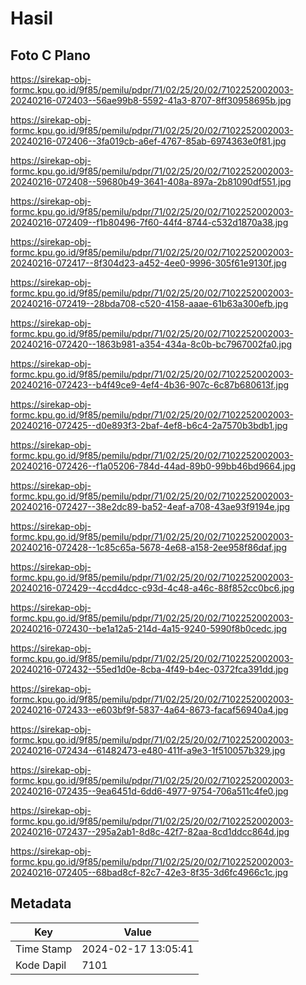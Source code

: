 # Hasil

## Foto C Plano

https://sirekap-obj-formc.kpu.go.id/9f85/pemilu/pdpr/71/02/25/20/02/7102252002003-20240216-072403--56ae99b8-5592-41a3-8707-8ff30958695b.jpg

https://sirekap-obj-formc.kpu.go.id/9f85/pemilu/pdpr/71/02/25/20/02/7102252002003-20240216-072406--3fa019cb-a6ef-4767-85ab-6974363e0f81.jpg

https://sirekap-obj-formc.kpu.go.id/9f85/pemilu/pdpr/71/02/25/20/02/7102252002003-20240216-072408--59680b49-3641-408a-897a-2b81090df551.jpg

https://sirekap-obj-formc.kpu.go.id/9f85/pemilu/pdpr/71/02/25/20/02/7102252002003-20240216-072409--f1b80496-7f60-44f4-8744-c532d1870a38.jpg

https://sirekap-obj-formc.kpu.go.id/9f85/pemilu/pdpr/71/02/25/20/02/7102252002003-20240216-072417--8f304d23-a452-4ee0-9996-305f61e9130f.jpg

https://sirekap-obj-formc.kpu.go.id/9f85/pemilu/pdpr/71/02/25/20/02/7102252002003-20240216-072419--28bda708-c520-4158-aaae-61b63a300efb.jpg

https://sirekap-obj-formc.kpu.go.id/9f85/pemilu/pdpr/71/02/25/20/02/7102252002003-20240216-072420--1863b981-a354-434a-8c0b-bc7967002fa0.jpg

https://sirekap-obj-formc.kpu.go.id/9f85/pemilu/pdpr/71/02/25/20/02/7102252002003-20240216-072423--b4f49ce9-4ef4-4b36-907c-6c87b680613f.jpg

https://sirekap-obj-formc.kpu.go.id/9f85/pemilu/pdpr/71/02/25/20/02/7102252002003-20240216-072425--d0e893f3-2baf-4ef8-b6c4-2a7570b3bdb1.jpg

https://sirekap-obj-formc.kpu.go.id/9f85/pemilu/pdpr/71/02/25/20/02/7102252002003-20240216-072426--f1a05206-784d-44ad-89b0-99bb46bd9664.jpg

https://sirekap-obj-formc.kpu.go.id/9f85/pemilu/pdpr/71/02/25/20/02/7102252002003-20240216-072427--38e2dc89-ba52-4eaf-a708-43ae93f9194e.jpg

https://sirekap-obj-formc.kpu.go.id/9f85/pemilu/pdpr/71/02/25/20/02/7102252002003-20240216-072428--1c85c65a-5678-4e68-a158-2ee958f86daf.jpg

https://sirekap-obj-formc.kpu.go.id/9f85/pemilu/pdpr/71/02/25/20/02/7102252002003-20240216-072429--4ccd4dcc-c93d-4c48-a46c-88f852cc0bc6.jpg

https://sirekap-obj-formc.kpu.go.id/9f85/pemilu/pdpr/71/02/25/20/02/7102252002003-20240216-072430--be1a12a5-214d-4a15-9240-5990f8b0cedc.jpg

https://sirekap-obj-formc.kpu.go.id/9f85/pemilu/pdpr/71/02/25/20/02/7102252002003-20240216-072432--55ed1d0e-8cba-4f49-b4ec-0372fca391dd.jpg

https://sirekap-obj-formc.kpu.go.id/9f85/pemilu/pdpr/71/02/25/20/02/7102252002003-20240216-072433--e603bf9f-5837-4a64-8673-facaf56940a4.jpg

https://sirekap-obj-formc.kpu.go.id/9f85/pemilu/pdpr/71/02/25/20/02/7102252002003-20240216-072434--61482473-e480-411f-a9e3-1f510057b329.jpg

https://sirekap-obj-formc.kpu.go.id/9f85/pemilu/pdpr/71/02/25/20/02/7102252002003-20240216-072435--9ea6451d-6dd6-4977-9754-706a511c4fe0.jpg

https://sirekap-obj-formc.kpu.go.id/9f85/pemilu/pdpr/71/02/25/20/02/7102252002003-20240216-072437--295a2ab1-8d8c-42f7-82aa-8cd1ddcc864d.jpg

https://sirekap-obj-formc.kpu.go.id/9f85/pemilu/pdpr/71/02/25/20/02/7102252002003-20240216-072405--68bad8cf-82c7-42e3-8f35-3d6fc4966c1c.jpg


## Metadata

| Key        | Value               |
| ---------- | ------------------- |
| Time Stamp | 2024-02-17 13:05:41 |
| Kode Dapil | 7101                |



